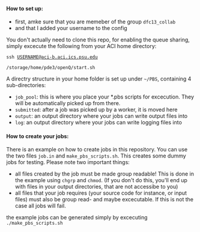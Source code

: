 #### How to set up:

* first, amke sure that you are memeber of the group <code>dfc13_collab</code>
* and that I added your username to the config

You don't actually need to clone this repo, for enabling the queue sharing, simply excecute the following from your ACI home directory:

<code>ssh USERNAME@aci-b.aci.ics.psu.edu</code>

<code>/storage/home/pde3/openQ/start.sh</code>

A directry structure in your home folder is set up under <code>~/PBS</code>, containing 4 sub-directories:

* <code>job_pool</code>: this is where you place your *.pbs scripts for excecution. They will be automatically picked up from there.
* <code>submitted</code>: after a job was picked up by a worker, it is moved here
* <code>output</code>: an output directory where your jobs can write output files into
* <code>log</code>: an output directory where your jobs can write logging files into

#### How to create your jobs:

There is an example on how to create jobs in this repository. You can use the two files <code>job.in</code> and <code>make_pbs_scripts.sh</code>. This creates some dummy jobs for testing. Please note two important things:
* all files created by the job must be made group readable! This is done in the example using <code>chgrp</code> and <code>chmod</code>. (If you don't do this, you'll end up with files in your output directories, that are not accessibe to you)
* all files that your job requires (your source code for instance, or input files) must also be group read- and maybe excecutable. If this is not the case all jobs will fail.

the example jobs can be generated simply by excecuting <code>./make_pbs_scripts.sh</code>
